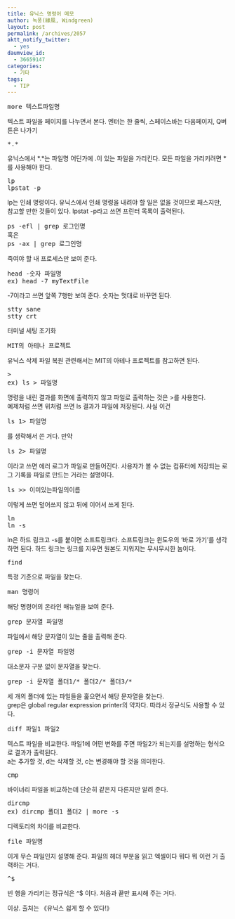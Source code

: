 ```yaml
---
title: 유닉스 명령어 메모
author: 녹풍(綠風, Windgreen)
layout: post
permalink: /archives/2057
aktt_notify_twitter:
  - yes
daumview_id:
  - 36659147
categories:
  - 기타
tags:
  - TIP
---
```

<pre>more 텍스트파일명</pre>

텍스트 파일을 페이지를 나누면서 본다. 엔터는 한 줄씩, 스페이스바는 다음페이지, Q버튼은 나가기

<pre>*.*</pre>

유닉스에서 \*.\*는 파일명 어딘가에 .이 있는 파일을 가리킨다. 모든 파일을 가리키려면 *를 사용해야 한다.

<pre>lp
lpstat -p</pre>

lp는 인쇄 명령이다. 유닉스에서 인쇄 명령을 내려야 할 일은 없을 것이므로 패스지만, 참고할 만한 것들이 있다. lpstat -p라고 쓰면 프린터 목록이 출력된다.

<pre>ps -efl | grep 로그인명
혹은
ps -ax | grep 로그인명</pre>

죽여야 할 내 프로세스만 보여 준다.

<pre>head -숫자 파일명
ex) head -7 myTextFile</pre>

-7이라고 쓰면 앞쪽 7행만 보여 준다. 숫자는 멋대로 바꾸면 된다.

<pre>stty sane
stty crt</pre>

터미널 세팅 조기화

<pre>MIT의 아테나 프로젝트</pre>

유닉스 삭제 파일 복원 관련해서는 MIT의 아테나 프로젝트를 참고하면 된다.

<pre>&gt;
ex) ls &gt; 파일명</pre>

명령을 내린 결과를 화면에 출력하지 않고 파일로 출력하는 것은 >를 사용한다.  
예제처럼 쓰면 위처럼 쓰면 ls 결과가 파일에 저장된다. 사실 이건

<pre>ls 1&gt; 파일명</pre>

를 생략해서 쓴 거다. 만약

<pre>ls 2&gt; 파일명</pre>

이라고 쓰면 에러 로그가 파일로 만들어진다. 사용자가 볼 수 없는 컴퓨터에 저장되는 로그 기록을 파일로 만드는 거라는 설명이다.

<pre>ls &gt;&gt; 이미있는파일의이름</pre>

이렇게 쓰면 덮어쓰지 않고 뒤에 이어서 쓰게 된다.

<pre>ln
ln -s</pre>

ln은 하드 링크고 -s를 붙이면 소프트링크다. 소프트링크는 윈도우의 &#8216;바로 가기&#8217;를 생각하면 된다. 하드 링크는 링크를 지우면 원본도 지워지는 무시무시한 놈이다.

<pre>find</pre>

특정 기준으로 파일을 찾는다.

<pre>man 명령어</pre>

해당 명령어의 온라인 매뉴얼을 보여 준다.

<pre>grep 문자열 파일명</pre>

파일에서 해당 문자열이 있는 줄을 출력해 준다.

<pre>grep -i 문자열 파일명</pre>

대소문자 구분 없이 문자열을 찾는다.

<pre>grep -i 문자열 폴더1/* 폴더2/* 폴더3/*</pre>

세 개의 폴더에 있는 파일들을 훑으면서 해당 문자열을 찾는다.  
grep은 global regular expression printer의 약자다. 따라서 정규식도 사용할 수 있다.

<pre>diff 파일1 파일2</pre>

텍스트 파일을 비교한다. 파일1에 어떤 변화를 주면 파일2가 되는지를 설명하는 형식으로 결과가 출력된다.  
a는 추가할 것, d는 삭제할 것, c는 변경해야 할 것을 의미한다.

<pre>cmp</pre>

바이너리 파일을 비교하는데 단순히 같은지 다른지만 알려 준다.

<pre>dircmp
ex) dircmp 폴더1 폴더2 | more -s</pre>

디렉토리의 차이를 비교한다.

<pre>file 파일명</pre>

이게 무슨 파일인지 설명해 준다. 파일의 헤더 부분을 읽고 엑셀이다 뭐다 뭐 이런 거 출력하는 거다.

<pre>^$</pre>

빈 행을 가리키는 정규식은 ^$ 이다. 처음과 끝만 표시해 주는 거다.

이상. 출처는 《유닉스 쉽게 할 수 있다!》